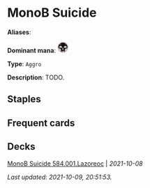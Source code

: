 # MonoB Suicide

**Aliases**: 

**Dominant mana**: <img src="../resources/images/mana/B.png" width="25"/>

**Type**: `Aggro`

**Description**: TODO.

## **Staples**



## **Frequent cards**



## **Decks**

[MonoB Suicide 584.001.Lazoreoc](https://www.mtggoldfish.com/deck/4351098) | *2021-10-08*


*Last updated: 2021-10-09, 20:51:53.*
